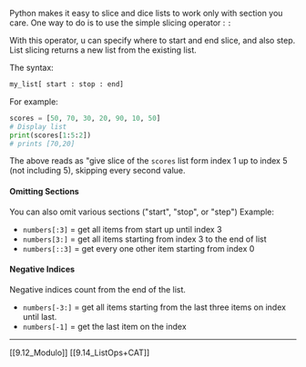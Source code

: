 Python makes it easy to slice and dice lists to work only with section you care.
One way to do is to use the simple slicing operator : `:`

With this operator, u can specify where to start and end slice, and also step.
List slicing returns a new list from the existing list.

The syntax:

``` python
my_list[ start : stop : end]
```

For example:

``` python
scores = [50, 70, 30, 20, 90, 10, 50]
# Display list
print(scores[1:5:2])
# prints [70,20]
```

The above reads as "give slice of the `scores` list form index 1 up to index 5 (not including 5),
skipping every second value.

#### Omitting Sections
You can also omit various sections ("start", "stop", or "step")
Example: 

- `numbers[:3]` = get all items from start up until index 3
- `numbers[3:]` = get all items starting from index 3 to the end of list
- `numbers[::3]` = get every one other item starting from index 0

#### Negative Indices
Negative indices count from the end of the list. 
- `numbers[-3:]` = get all items starting from the last three items on index until last.
- `numbers[-1]` = get the last item on the index

---
[[9.12_Modulo]]
[[9.14_ListOps+CAT]]
